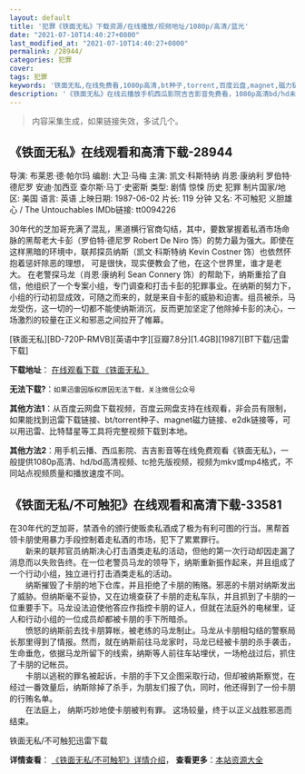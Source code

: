 ```yaml
---
layout: default
title: '犯罪《铁面无私》下载资源/在线播放/视频地址/1080p/高清/蓝光'
date: "2021-07-10T14:40:27+0800"
last_modified_at: "2021-07-10T14:40:27+0800"
permalink: /28944/
categories: 犯罪
cover:
tags: 犯罪
keywords: '铁面无私,在线免费看,1080p高清,bt种子,torrent,百度云盘,magnet,磁力链,迅雷下载资源'
description: '《铁面无私》在线云播放手机西瓜影院吉吉影音免费看，1080p高清bd/hd未删减完整版和tc抢先枪版，mkv/mp4格式，附带bt/torrent种子、magnet/磁力链、百度云盘、网盘资源迅雷下载链接'
---
```


>内容采集生成，如果链接失效，多试几个。


## 《铁面无私》在线观看和高清下载-28944

导演: 布莱恩·德·帕尔玛 编剧: 大卫·马梅 主演: 凯文·科斯特纳 肖恩·康纳利 罗伯特·德尼罗 安迪·加西亚 查尔斯·马丁·史密斯 类型: 剧情 惊悚 历史 犯罪 制片国家/地区: 美国 语言: 英语 上映日期: 1987-06-02 片长: 119 分钟 又名: 不可触犯 义胆雄心 / The Untouchables IMDb链接: tt0094226

30年代的芝加哥充满了混乱，黑道横行官商勾结，其中，要数掌握着私酒市场命脉的黑帮老大卡彭（罗伯特·德尼罗 Robert De Niro 饰）的势力最为强大。即使在这样黑暗的环境中，联邦探员纳斯（凯文·科斯特纳 Kevin Costner 饰）也依然怀抱着惩奸除恶的理想， 可是很快，现实便教会了他，在这个世界里，谁才是老大。 在老警探马龙（肖恩·康纳利 Sean Connery 饰）的帮助下，纳斯重拾了自信，他组织了一个专案小组，专门调查和打击卡彭的犯罪事业。在纳斯的努力下，小组的行动初显成效，可随之而来的，就是来自卡彭的威胁和迫害。组员被杀，马龙受伤，这一切的一切都不能使纳斯消沉，反而更加坚定了他除掉卡彭的决心，一场激烈的较量在正义和邪恶之间拉开了帷幕。


[铁面无私][BD-720P-RMVB][英语中字][豆瓣7.8分][1.4GB][1987][BT下载/迅雷下载]

**下载地址**： [在线观看下载 《铁面无私》](https://www.btdx8.com/torrent/the_untouchables_1987.html) 


**无法下载?**：`如果迅雷因版权原因无法下载，关注微信公众号 `

**其他方法1**：从百度云网盘下载视频，百度云网盘支持在线观看，非会员有限制，如果能找到迅雷下载链接、bt/torrent种子、magnet磁力链接、e2dk链接等，可以用迅雷、比特彗星等工具将完整视频下载到本地。

**其他方法2**：用手机云播、西瓜影院、吉吉影音等在线免费观看《铁面无私》，一般提供1080p高清、hd/bd高清视频、tc抢先版视频，视频为mkv或mp4格式，不同站点视频质量和播放速度不同。


## 《铁面无私/不可触犯》在线观看和高清下载-33581

在30年代的芝加哥，禁酒令的颁行使贩卖私酒成了极为有利可图的行当。黑帮首领卡朋使用暴力手段控制着走私酒的市场，犯下了累累罪行。<br />　　新来的联邦官员纳斯决心打击酒类走私的活动，但他的第一次行动却因走漏了消息而以失败告终。在一位老警员马龙的领导下，纳斯重新振作起来，并且组成了一个行动小组，独立进行打击酒类走私的活动。<br />　　纳斯摧毁了卡朋的地下仓库，并且拒绝了卡朋的贿赂。邪恶的卡朋对纳斯发出了威胁。但纳斯毫不妥协，又在边境查获了卡朋的走私车队，并且抓到了卡朋的一位重要手下。马龙设法迫使他答应作指控卡朋的证人，但就在法庭外的电梯里，证人和行动小组的一位成员却都被卡朋的手下所暗杀。<br />　　愤怒的纳斯前去找卡朋算帐，被老练的马龙制止。马龙从卡朋相勾结的警察局长那里得到了情报。然而，就在纳斯前往马龙家时，马龙已经被卡朋的杀手袭击，生命垂危，依据马龙所留下的线索，纳斯等人前往车站埋伏，一场枪战过后，抓住了卡朋的记帐员。<br />　　卡朋以逃税的罪名被起诉，卡朋的手下又企图采取行动，但却被纳斯察觉，在经过一番效量后，纳斯除掉了杀手，为朋友们报了仇，同时，他还得到了一份卡朋的行贿名单。<br />　　在法庭上， 纳斯巧妙地使卡朋被判有罪。 这场较量，终于以正义战胜邪恶而结束。


铁面无私/不可触犯迅雷下载

**详情查看**： [《铁面无私/不可触犯》详情介绍](/movie/33581/)， **查看更多**：[本站资源大全](/movie/t/all/)

